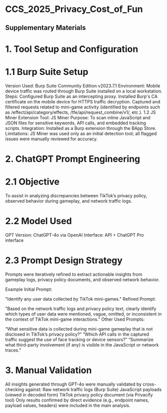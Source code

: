 # CCS_2025_Privacy_Cost_of_Fun

## Supplementary Materials

# 1. Tool Setup and Configuration

# 1.1 Burp Suite Setup
Version Used: Burp Suite Community Edition v2023.7.1
Environment: Mobile device traffic was routed through Burp Suite installed on a local workstation.
Steps:
Configured Burp Suite as an intercepting proxy.
Installed Burp's CA certificate on the mobile device for HTTPS traffic decryption.
Captured and filtered requests related to mini-game activity (identified by endpoints such as /effect/api/category/effects, /tfe/api/request_combine/v1/, etc.).
1.2 JS Miner Extension
Tool: JS Miner
Purpose: To scan inline JavaScript and JSON files for sensitive keywords, API calls, and embedded tracking scripts.
Integration: Installed as a Burp extension through the BApp Store.
Limitations: JS Miner was used only as an initial detection tool; all flagged issues were manually reviewed for accuracy.

# 2. ChatGPT Prompt Engineering

# 2.1 Objective
To assist in analyzing discrepancies between TikTok’s privacy policy, observed behavior during gameplay, and network traffic logs.

# 2.2 Model Used
GPT Version: ChatGPT-4o via OpenAI
Interface: API + ChatGPT Pro interface
# 2.3 Prompt Design Strategy
Prompts were iteratively refined to extract actionable insights from gameplay logs, privacy policy documents, and observed network behavior.

Example Initial Prompt:

"Identify any user data collected by TikTok mini-games."
Refined Prompt:

"Based on the network traffic logs and privacy policy text, clearly identify which types of user data were mentioned, vague, omitted, or inconsistent in the context of TikTok mini-game interactions."
Other Used Prompts:

“What sensitive data is collected during mini-game gameplay that is not disclosed in TikTok’s privacy policy?”
“Which API calls in the captured traffic suggest the use of face tracking or device sensors?”
“Summarize what third-party involvement (if any) is visible in the JavaScript or network traces.”
# 3. Manual Validation

All insights generated through GPT-4o were manually validated by cross-checking against:
Raw network traffic logs (Burp Suite)
JavaScript payloads (viewed in decoded form)
TikTok privacy policy document (via Privacify tool)
Only results confirmed by direct evidence (e.g., endpoint names, payload values, headers) were included in the main analysis.
